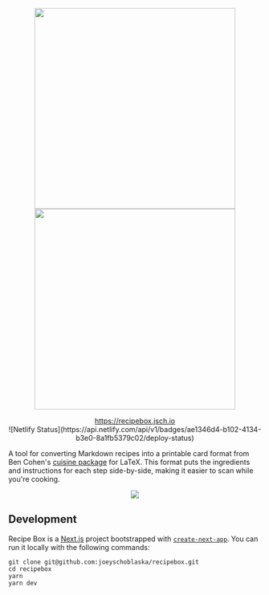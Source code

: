 <p align="center">
  <img width="400px" src="https://raw.githubusercontent.com/joeyschoblaska/recipebox/main/docs/logo-dark@2x.png#gh-dark-mode-only" />
  <img width="400px" src="https://raw.githubusercontent.com/joeyschoblaska/recipebox/main/docs/logo-light@2x.png#gh-light-mode-only" />
</p>

<p align="center">
  <a href="https://recipebox.jsch.io">https://recipebox.jsch.io</a>
  <br>
  ![Netlify Status](https://api.netlify.com/api/v1/badges/ae1346d4-b102-4134-b3e0-8a1fb5379c02/deploy-status)
</p>

A tool for converting Markdown recipes into a printable card format from Ben Cohen's [cuisine package](http://ftp.gwdg.de/pub/ctan/macros/latex/contrib/cuisine/cuisine.pdf) for LaTeX. This format puts the ingredients and instructions for each step side-by-side, making it easier to scan while you're cooking.

<p align="center">
  <img src="https://raw.githubusercontent.com/joeyschoblaska/recipebox/main/docs/screenshot.png">
</p>



## Development
Recipe Box is a [Next.js](https://nextjs.org/) project bootstrapped with [`create-next-app`](https://github.com/vercel/next.js/tree/canary/packages/create-next-app). You can run it locally with the following commands:

```
git clone git@github.com:joeyschoblaska/recipebox.git
cd recipebox
yarn
yarn dev
```
